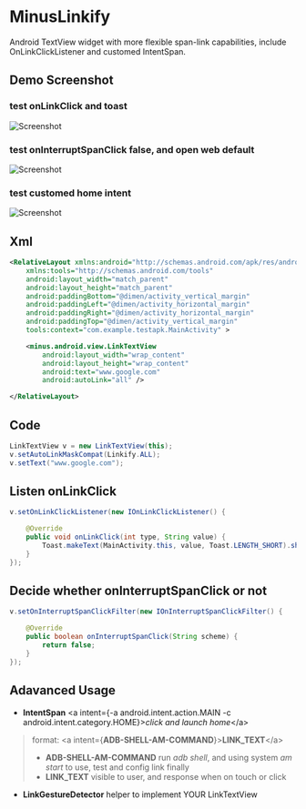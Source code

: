 # MinusLinkify
Android TextView widget with more flexible span-link capabilities, include OnLinkClickListener and customed IntentSpan.

## Demo Screenshot
### test onLinkClick and toast<br>
![Screenshot](https://raw.github.com/wtao901231/MinusLinkify/master/01.gif)
### test onInterruptSpanClick false, and open web default<br>
![Screenshot](https://raw.github.com/wtao901231/MinusLinkify/master/02.gif)
### test customed home intent<br>
![Screenshot](https://raw.github.com/wtao901231/MinusLinkify/master/03.gif)

## Xml
``` xml
<RelativeLayout xmlns:android="http://schemas.android.com/apk/res/android"
    xmlns:tools="http://schemas.android.com/tools"
    android:layout_width="match_parent"
    android:layout_height="match_parent"
    android:paddingBottom="@dimen/activity_vertical_margin"
    android:paddingLeft="@dimen/activity_horizontal_margin"
    android:paddingRight="@dimen/activity_horizontal_margin"
    android:paddingTop="@dimen/activity_vertical_margin"
    tools:context="com.example.testapk.MainActivity" >

    <minus.android.view.LinkTextView
        android:layout_width="wrap_content"
        android:layout_height="wrap_content"
        android:text="www.google.com"
        android:autoLink="all" />

</RelativeLayout>
```

## Code
``` java
LinkTextView v = new LinkTextView(this);
v.setAutoLinkMaskCompat(Linkify.ALL);
v.setText("www.google.com");
```

## Listen onLinkClick
``` java
v.setOnLinkClickListener(new IOnLinkClickListener() {

	@Override
	public void onLinkClick(int type, String value) {
		Toast.makeText(MainActivity.this, value, Toast.LENGTH_SHORT).show();
	}
});
```

## Decide whether onInterruptSpanClick or not
``` java
v.setOnInterruptSpanClickFilter(new IOnInterruptSpanClickFilter() {

	@Override
	public boolean onInterruptSpanClick(String scheme) {
		return false;
	}
});
```

## Adavanced Usage
- **IntentSpan** &lt;a intent={-a android.intent.action.MAIN -c android.intent.category.HOME}&gt;*click and launch home*&lt;/a&gt;
> format: &lt;a intent={**ADB-SHELL-AM-COMMAND**}&gt;**LINK_TEXT**&lt;/a&gt;
> - **ADB-SHELL-AM-COMMAND** run *adb shell*, and using system *am start* to use, test and config link finally
> - **LINK_TEXT** visible to user, and response when on touch or click

- **LinkGestureDetector** helper to implement YOUR LinkTextView
